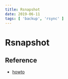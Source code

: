 ```yaml
---
title: Rsnapshot
date: 2019-06-11
tags: [ 'backup', 'rsync' ]
---
```


# Rsnapshot

## Reference

* [howto](https://rsnapshot.org/rsnapshot/docs/docbook/rest.html)
